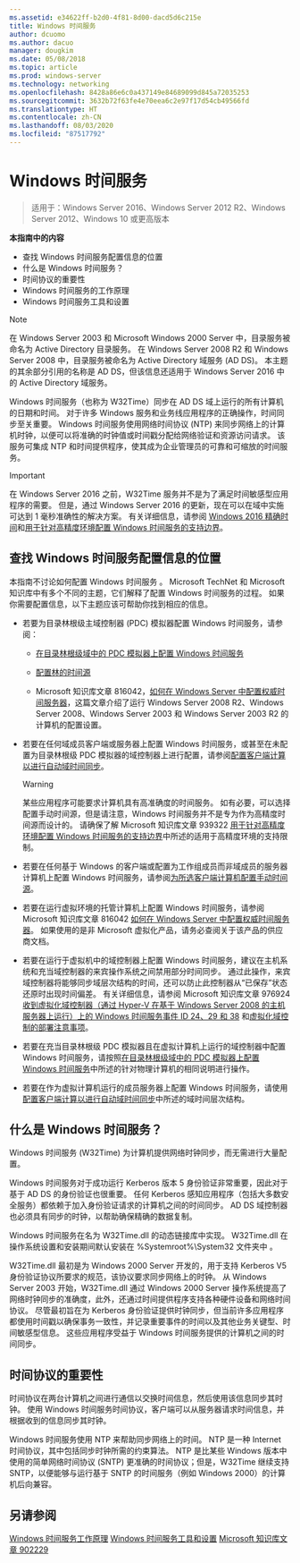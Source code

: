 ```yaml
---
ms.assetid: e34622ff-b2d0-4f81-8d00-dacd5d6c215e
title: Windows 时间服务
author: dcuomo
ms.author: dacuo
manager: dougkim
ms.date: 05/08/2018
ms.topic: article
ms.prod: windows-server
ms.technology: networking
ms.openlocfilehash: 8428a86e6c0a437149e84689099d845a72035253
ms.sourcegitcommit: 3632b72f63fe4e70eea6c2e97f17d54cb49566fd
ms.translationtype: HT
ms.contentlocale: zh-CN
ms.lasthandoff: 08/03/2020
ms.locfileid: "87517792"
---
```

# <a name="windows-time-service"></a>Windows 时间服务

>适用于：Windows Server 2016、Windows Server 2012 R2、Windows Server 2012、Windows 10 或更高版本

**本指南中的内容**

* 查找 Windows 时间服务配置信息的位置
* 什么是 Windows 时间服务？
* 时间协议的重要性
* Windows 时间服务的工作原理
* Windows 时间服务工具和设置

> [!NOTE]
> 在 Windows Server 2003 和 Microsoft Windows 2000 Server 中，目录服务被命名为 Active Directory 目录服务。 在 Windows Server 2008 R2 和 Windows Server 2008 中，目录服务被命名为 Active Directory 域服务 (AD DS)。 本主题的其余部分引用的名称是 AD DS，但该信息还适用于 Windows Server 2016 中的 Active Directory 域服务。

Windows 时间服务（也称为 W32Time）同步在 AD DS 域上运行的所有计算机的日期和时间。 对于许多 Windows 服务和业务线应用程序的正确操作，时间同步至关重要。 Windows 时间服务使用网络时间协议 (NTP) 来同步网络上的计算机时钟，以便可以将准确的时钟值或时间戳分配给网络验证和资源访问请求。 该服务可集成 NTP 和时间提供程序，使其成为企业管理员的可靠和可缩放的时间服务。

> [!IMPORTANT]
> 在 Windows Server 2016 之前，W32Time 服务并不是为了满足时间敏感型应用程序的需要。  但是，通过 Windows Server 2016 的更新，现在可以在域中实施可达到 1 毫秒准确性的解决方案。  有关详细信息，请参阅 [Windows 2016 精确时间](accurate-time.md)和[用于针对高精度环境配置 Windows 时间服务的支持边界](support-boundary.md)。

## <a name="where-to-find-windows-time-service-configuration-information"></a><a name="BKMK_Config"></a>查找 Windows 时间服务配置信息的位置
本指南不讨论如何配置 Windows 时间服务  。 Microsoft TechNet 和 Microsoft 知识库中有多个不同的主题，它们解释了配置 Windows 时间服务的过程。 如果你需要配置信息，以下主题应该可帮助你找到相应的信息。

-   若要为目录林根级主域控制器 (PDC) 模拟器配置 Windows 时间服务，请参阅：

    -   [在目录林根级域中的 PDC 模拟器上配置 Windows 时间服务](/previous-versions/windows/it-pro/windows-server-2008-R2-and-2008/cc731191%28v=ws.10%29)

    -   [配置林的时间源](/previous-versions/windows/it-pro/windows-server-2008-r2-and-2008/cc794823%28v%3dws.10%29)

    -   Microsoft 知识库文章 816042，[如何在 Windows Server 中配置权威时间服务器](https://go.microsoft.com/fwlink/?LinkID=60402)，这篇文章介绍了运行 Windows Server 2008 R2、Windows Server 2008、Windows Server 2003 和 Windows Server 2003 R2 的计算机的配置设置。

-   若要在任何域成员客户端或服务器上配置 Windows 时间服务，或甚至在未配置为目录林根级 PDC 模拟器的域控制器上进行配置，请参阅[配置客户端计算以进行自动域时间同步](/previous-versions/windows/it-pro/windows-server-2008-r2-and-2008/cc816884%28v%3dws.10%29)。

    > [!WARNING]
    > 某些应用程序可能要求计算机具有高准确度的时间服务。 如有必要，可以选择配置手动时间源，但是请注意，Windows 时间服务并不是专为作为高精度时间源而设计的。 请确保了解 Microsoft 知识库文章 939322 [用于针对高精度环境配置 Windows 时间服务的支持边界](support-boundary.md)中所述的适用于高精度环境的支持限制。

-   若要在任何基于 Windows 的客户端或配置为工作组成员而非域成员的服务器计算机上配置 Windows 时间服务，请参阅[为所选客户端计算机配置手动时间源](/previous-versions/windows/it-pro/windows-server-2008-r2-and-2008/cc816656%28v%3dws.10%29)。

-   若要在运行虚拟环境的托管计算机上配置 Windows 时间服务，请参阅 Microsoft 知识库文章 816042 [如何在 Windows Server 中配置权威时间服务器](https://go.microsoft.com/fwlink/?LinkID=60402)。 如果使用的是非 Microsoft 虚拟化产品，请务必查阅关于该产品的供应商文档。

-   若要在运行于虚拟机中的域控制器上配置 Windows 时间服务，建议在主机系统和充当域控制器的来宾操作系统之间禁用部分时间同步。 通过此操作，来宾域控制器将能够同步域层次结构的时间，还可以防止此控制器从“已保存”状态还原时出现时间偏差。 有关详细信息，请参阅 Microsoft 知识库文章 976924 [收到虚拟化域控制器（通过 Hyper-V 在基于 Windows Server 2008 的主机服务器上运行）上的 Windows 时间服务事件 ID 24、29 和 38](https://go.microsoft.com/fwlink/?LinkID=192236) 和[虚拟化域控制的部署注意事项](https://go.microsoft.com/fwlink/?LinkID=192235)。

-   若要在充当目录林根级 PDC 模拟器且在虚拟计算机上运行的域控制器中配置 Windows 时间服务，请按照[在目录林根级域中的 PDC 模拟器上配置 Windows 时间服务](/previous-versions/windows/it-pro/windows-server-2008-R2-and-2008/cc731191%28v=ws.10%29)中所述的针对物理计算机的相同说明进行操作。

-   若要在作为虚拟计算机运行的成员服务器上配置 Windows 时间服务，请使用[配置客户端计算以进行自动域时间同步](/previous-versions/windows/it-pro/windows-server-2008-r2-and-2008/cc816884%28v%3dws.10%29)中所述的域时间层次结构。

## <a name="what-is-the-windows-time-service"></a><a name="BKMK_WTS"></a>什么是 Windows 时间服务？
Windows 时间服务 (W32Time) 为计算机提供网络时钟同步，而无需进行大量配置。

Windows 时间服务对于成功运行 Kerberos 版本 5 身份验证非常重要，因此对于基于 AD DS 的身份验证也很重要。 任何 Kerberos 感知应用程序（包括大多数安全服务）都依赖于加入身份验证请求的计算机之间的时间同步。 AD DS 域控制器也必须具有同步的时钟，以帮助确保精确的数据复制。

Windows 时间服务在名为 W32Time.dll 的动态链接库中实现。 W32Time.dll 在操作系统设置和安装期间默认安装在 %Systemroot%\System32 文件夹中  。

W32Time.dll 最初是为 Windows 2000 Server 开发的，用于支持 Kerberos V5 身份验证协议所要求的规范，该协议要求同步网络上的时钟。 从 Windows Server 2003 开始，W32Time.dll 通过 Windows 2000 Server 操作系统提高了网络时钟同步的准确度，此外，还通过时间提供程序支持各种硬件设备和网络时间协议。 尽管最初旨在为 Kerberos 身份验证提供时钟同步，但当前许多应用程序都使用时间戳以确保事务一致性，并记录重要事件的时间以及其他业务关键型、时间敏感型信息。 这些应用程序受益于 Windows 时间服务提供的计算机之间的时间同步。

## <a name="importance-of-time-protocols"></a><a name="BKMK_TimeProtocols"></a>时间协议的重要性
时间协议在两台计算机之间进行通信以交换时间信息，然后使用该信息同步其时钟。 使用 Windows 时间服务时间协议，客户端可以从服务器请求时间信息，并根据收到的信息同步其时钟。

Windows 时间服务使用 NTP 来帮助同步网络上的时间。 NTP 是一种 Internet 时间协议，其中包括同步时钟所需的约束算法。 NTP 是比某些 Windows 版本中使用的简单网络时间协议 (SNTP) 更准确的时间协议；但是，W32Time 继续支持 SNTP，以便能够与运行基于 SNTP 的时间服务（例如 Windows 2000）的计算机后向兼容。

## <a name="see-also"></a>另请参阅
[Windows 时间服务工作原理](How-the-Windows-Time-Service-Works.md)
[Windows 时间服务工具和设置](Windows-Time-Service-Tools-and-Settings.md)
[Microsoft 知识库文章 902229](https://go.microsoft.com/fwlink/?LinkId=186066)